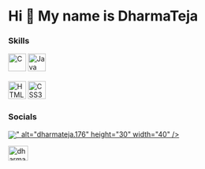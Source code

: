 Hi 👋 My name is DharmaTeja
===========================
### Skills

<p align="left">
                                <a href="https://docs.microsoft.com/en-us/cpp/?view=msvc-170" target="_blank" rel="noreferrer"><img src="https://raw.githubusercontent.com/danielcranney/readme-generator/main/public/icons/skills/c-colored.svg" width="36" height="36" alt="C" /></a>
                                <a href="https://www.oracle.com/java/" target="_blank" rel="noreferrer"><img src="https://raw.githubusercontent.com/danielcranney/readme-generator/main/public/icons/skills/java-colored.svg" width="36" height="36" alt="Java" /></a>
  <br><br>
                                <a href="https://developer.mozilla.org/en-US/docs/Glossary/HTML5" target="_blank" rel="noreferrer"><img src="https://raw.githubusercontent.com/danielcranney/readme-generator/main/public/icons/skills/html5-colored.svg" width="36" height="36" alt="HTML5" /></a>
                                <a href="https://www.w3.org/TR/CSS/#css" target="_blank" rel="noreferrer"><img src="https://raw.githubusercontent.com/danielcranney/readme-generator/main/public/icons/skills/css3-colored.svg" width="36" height="36" alt="CSS3" /></a>
                    </p>
                    
               
### Socials
   
<p align="left">
<a href="https://www.hackerrank.com/dharmateja.176" target="blank"><img align="center" src="<svg xmlns="http://www.w3.org/2000/svg" viewBox="0 0 448 512"><!--! Font Awesome Free 6.2.0 by @fontawesome - https://fontawesome.com License - https://fontawesome.com/license/free (Icons: CC BY 4.0, Fonts: SIL OFL 1.1, Code: MIT License) Copyright 2022 Fonticons, Inc. --><path d="M400 32H48C21.5 32 0 53.5 0 80v352c0 26.5 21.5 48 48 48h352c26.5 0 48-21.5 48-48V80c0-26.5-21.5-48-48-48zM277.3 415.7c-8.4 1.5-11.5-3.7-11.5-8 0-5.4.2-33 .2-55.3 0-15.6-5.2-25.5-11.3-30.7 37-4.1 76-9.2 76-73.1 0-18.2-6.5-27.3-17.1-39 1.7-4.3 7.4-22-1.7-45-13.9-4.3-45.7 17.9-45.7 17.9-13.2-3.7-27.5-5.6-41.6-5.6-14.1 0-28.4 1.9-41.6 5.6 0 0-31.8-22.2-45.7-17.9-9.1 22.9-3.5 40.6-1.7 45-10.6 11.7-15.6 20.8-15.6 39 0 63.6 37.3 69 74.3 73.1-4.8 4.3-9.1 11.7-10.6 22.3-9.5 4.3-33.8 11.7-48.3-13.9-9.1-15.8-25.5-17.1-25.5-17.1-16.2-.2-1.1 10.2-1.1 10.2 10.8 5 18.4 24.2 18.4 24.2 9.7 29.7 56.1 19.7 56.1 19.7 0 13.9.2 36.5.2 40.6 0 4.3-3 9.5-11.5 8-66-22.1-112.2-84.9-112.2-158.3 0-91.8 70.2-161.5 162-161.5S388 165.6 388 257.4c.1 73.4-44.7 136.3-110.7 158.3zm-98.1-61.1c-1.9.4-3.7-.4-3.9-1.7-.2-1.5 1.1-2.8 3-3.2 1.9-.2 3.7.6 3.9 1.9.3 1.3-1 2.6-3 3zm-9.5-.9c0 1.3-1.5 2.4-3.5 2.4-2.2.2-3.7-.9-3.7-2.4 0-1.3 1.5-2.4 3.5-2.4 1.9-.2 3.7.9 3.7 2.4zm-13.7-1.1c-.4 1.3-2.4 1.9-4.1 1.3-1.9-.4-3.2-1.9-2.8-3.2.4-1.3 2.4-1.9 4.1-1.5 2 .6 3.3 2.1 2.8 3.4zm-12.3-5.4c-.9 1.1-2.8.9-4.3-.6-1.5-1.3-1.9-3.2-.9-4.1.9-1.1 2.8-.9 4.3.6 1.3 1.3 1.8 3.3.9 4.1zm-9.1-9.1c-.9.6-2.6 0-3.7-1.5s-1.1-3.2 0-3.9c1.1-.9 2.8-.2 3.7 1.3 1.1 1.5 1.1 3.3 0 4.1zm-6.5-9.7c-.9.9-2.4.4-3.5-.6-1.1-1.3-1.3-2.8-.4-3.5.9-.9 2.4-.4 3.5.6 1.1 1.3 1.3 2.8.4 3.5zm-6.7-7.4c-.4.9-1.7 1.1-2.8.4-1.3-.6-1.9-1.7-1.5-2.6.4-.6 1.5-.9 2.8-.4 1.3.7 1.9 1.8 1.5 2.6z"/></svg>" alt="dharmateja.176" height="30" width="40" /></a>
</p>
<a href="https://www.hackerrank.com/dharmateja.176" target="blank"><img align="center" src="https://raw.githubusercontent.com/rahuldkjain/github-profile-readme-generator/master/src/images/icons/Social/hackerrank.svg" alt="dharmateja.176" height="30" width="40" /></a>

<!---
Dharmateja176/Dharmateja176 is a ✨ special ✨ repository because its `README.md` (this file) appears on your GitHub profile.
You can click the Preview link to take a look at your changes.
--->
